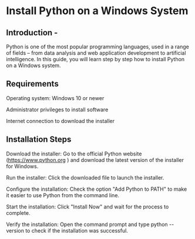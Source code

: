 # Install Python on a Windows System

## Introduction - 
Python is one of the most popular programming languages, used in a range of fields – from data analysis and web application development to artificial intelligence. In this guide, you will learn step by step how to install Python on a Windows system.

## Requirements

Operating system: Windows 10 or newer

Administrator privileges to install software

Internet connection to download the installer

## Installation Steps

Download the installer: Go to the official Python website (https://www.python.org
) and download the latest version of the installer for Windows.

Run the installer: Click the downloaded file to launch the installer.

Configure the installation: Check the option "Add Python to PATH" to make it easier to use Python from the command line.

Start the installation: Click "Install Now" and wait for the process to complete.

Verify the installation: Open the command prompt and type python --version to check if the installation was successful.



